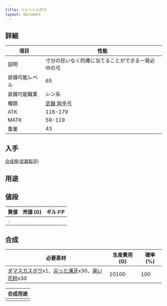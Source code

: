 ```yaml
---
title: ツェントルボウ
layout: document
---
```

## 詳細


|項目|性能|
|---|---|
|説明|寸分の狂いなく的確に当てることができる一発必中の弓|
|装備可能レベル|65|
|装備可能職業|レン系|
|種類|[武器 両手弓](武器(両手弓))|
|ATK|116-179|
|MATK|59-119|
|重量|43|

## 入手

[合成屋(武器製造)](合成屋(武器製造))

## 用途


## 値段


|買値|売値 (G)|ギルドP|
|---|---|---|
|.|||

## 合成


|必要素材|生産費用 (G)|確率 (%)|
|---|---|---|
|[ダマスカスボウ](ダマスカスボウ)x1、[尖った溝牙](尖った溝牙)x30、[臭い花粉](臭い花粉)x30|10100|100|


|合成用途|
|---|
||